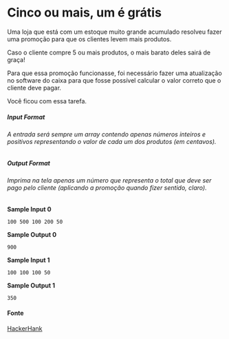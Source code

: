 # Cinco ou mais, um é grátis

Uma loja que está com um estoque muito grande acumulado resolveu fazer uma promoção para que os clientes levem mais produtos.

Caso o cliente compre 5 ou mais produtos, o mais barato deles sairá de graça!

Para que essa promoção funcionasse, foi necessário fazer uma atualização no software do caixa para que fosse possível calcular o valor correto que o cliente deve pagar.

Você ficou com essa tarefa.

##### Input Format 

###### A entrada será sempre um array contendo apenas números inteiros e positivos representando o valor de cada um dos produtos (em centavos).

##### Output Format 

###### Imprima na tela apenas um número que representa o total que deve ser pago pelo cliente (aplicando a promoção quando fizer sentido, claro).

**Sample Input 0**

```
100 500 100 200 50
```

**Sample Output 0**

```
900
```

**Sample Input 1**

```
100 100 100 50
```

**Sample Output 1**

```
350
```



#### Fonte

[HackerHank](https://www.hackerrank.com/contests/arrays-e-loops/challenges/cinco-ou-mais-um-e-gratis)